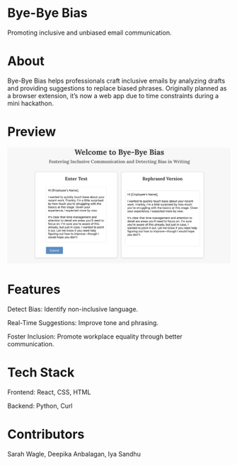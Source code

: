 # Bye-Bye Bias

Promoting inclusive and unbiased email communication.

# About

Bye-Bye Bias helps professionals craft inclusive emails by analyzing drafts and providing suggestions to replace biased phrases. Originally planned as a browser extension, it’s now a web app due to time constraints during a mini hackathon.

# Preview

![Bye-Bye Bias Preview](bye-bye-bias-preview.png "Preview of Bye-Bye Bias")


# Features
Detect Bias: Identify non-inclusive language.

Real-Time Suggestions: Improve tone and phrasing.

Foster Inclusion: Promote workplace equality through better communication.

# Tech Stack
Frontend: React, CSS, HTML

Backend: Python, Curl


# Contributors
Sarah Wagle, Deepika Anbalagan, Iya Sandhu
